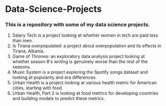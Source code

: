 # Data-Science-Projects
### This is a repository with some of my data science projects.

1. Salary Tech is a project looking at whether women in tech are paid less than men.
2. Is Tirana overpopulated: a project about overpopulation and its effects in Tirana, Albania.
3. Game of Thrones: an exploratory data analysis project looking at whether season 8's writing is genuinely worse than the rest of the seasons.
4. Music System is a project exploring the Spotify songs dataset and looking at popularity and era differences.
5. Urban Health is a project looking at various health metric for American cities, starting with food.
6. Urban Health, Part 2 is looking at food metrics for developing countries and building models to predict these metrics.
